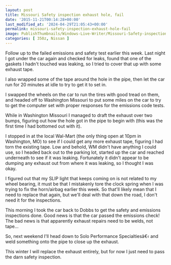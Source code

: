 ```yaml
---
layout: post
title: Missouri Safety inspection exhaust hole, fail
date: '2015-11-21T00:14:28+00:00'
last_modified_at: '2024-04-29T21:05:43+00:00'
permalink: missouri-safety-inspection-exhaust-hole-fail
image: PublishThumbnails/Windows-Live-Writer/Missouri-Safety-inspection-exhaust-hole-_14613/image_2.png
categories: [ 350z, Nissan ]
---
```

Follow up to the failed emissions and safety test earlier this week.  Last night I got under the car again and checked for leaks, found that one of the gaskets I hadn't touched was leaking, so I tried to cover that up with some exhaust tape.

I also wrapped some of the tape around the hole in the pipe, then let the car run for 20 minutes at idle to try to get it to set in.

I swapped the wheels on the car to run the tires with good tread on them, and headed off to Washington Missouri to put some miles on the car to try to get the computer set with proper responses for the emissions code tests.

While in Washington Missouri I managed to draft the exhaust over two bumps, figuring out how the hole got in the pipe to begin with (this was the first time I had bottomed out with it).

I stopped in at the local Wal-Mart (the only thing open at 10pm in Washington, MO) to see if I could get any more exhaust tape, figuring I had torn the existing tape. Low and behold, WM didn't have anything I could use, so I headed back out to the parking lot, started up the car and reached underneath to see if it was leaking. Fortunately it didn't appear to be dumping any exhaust out from where it was leaking, so I thought I was okay.

I figured out that my SLIP light that keeps coming on is not related to my wheel bearing, it must be that I mistakenly tore the clock spring when I was trying to fix the horn/airbag earlier this week. So that'll likely mean that I need to replace that again, but we'll deal with that down the road, I don't need it for the inspections.

This morning I took the car back to Dobbs to get the safety and emissions inspections done. Good news is that the car passed the emissions check! The bad news is that apparently exhaust repairs need to be welds, not tape...

So, next weekend I'll head down to Solo Performance Specialtiesâ€‹ and weld something onto the pipe to close up the exhaust.

This winter I will replace the exhaust entirely, but for now I just need to pass the darn safety inspection.
